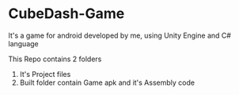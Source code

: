 # CubeDash-Game
It's a game for android developed by me, using Unity Engine and C# language

This Repo contains 2 folders 
1)  It's Project files
2) Built folder contain Game apk and it's Assembly code
